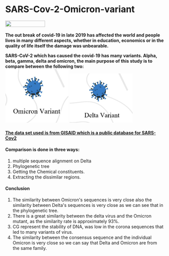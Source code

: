 # SARS-Cov-2-Omicron-variant


 <img src="https://www.paho.org/sites/default/files/styles/max_1500x1500/public/2020-02/coronavirus-creativeneko-shutterstock-com.jpg?itok=BdPiNMyz" width="50%" height="50%">

**The out break of covid-19 in late 2019 has affected the world and people lives in many different  aspects, whether in education, economics or in the quality of life itself the damage was unbearable.**



**SARS-CoV-2 which has caused the covid-19 has many variants. Alpha, beta, gamma, delta and omicron, the main purpose of this study is to compare between the following two:**
<br>
<img src="omicron.jpg" width="200"/> <img src=".deltajpg.jpg" width="200"/>

#### [The data set used is from GISAID which is a public database for SARS-Cov2](https://gisaid.org/)

#### Comparison is done in three ways:
1. multiple sequence alignment on Delta 
2. Phylogenetic tree
3. Getting the Chemical constituents.
4. Extracting the dissimilar regions.

#### Conclusion 

1. The similarity between Omicron's sequences is very close also the similarity between Delta's sequences is very close as we can see that in the phylogenetic tree.
2.  There is a great similarity between the delta virus and the Omicron mutant, as the similarity rate is approximately 93%.
3. CG represent the stability of DNA, was low in the corona sequences that led to many variants of virus.
4. The similarity between the consensus sequence and the individual Omicron is very close so we can say that Delta and Omicron are from the same family.











